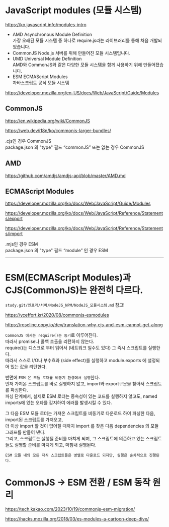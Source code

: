 # JavaScript modules (모듈 시스템)

https://ko.javascript.info/modules-intro

- AMD
  Asynchronous Module Definition  
  가장 오래된 모듈 시스템 중 하나로 require.js라는 라이브러리를 통해 처음 개발되었습니다.
- CommonJS
  Node.js 서버를 위해 만들어진 모듈 시스템입니다.
- UMD
  Universal Module Definition  
  AMD와 CommonJS와 같은 다양한 모듈 시스템을 함께 사용하기 위해 만들어졌습니다.
- ESM
  ECMAScript Modules  
  자바스크립트 공식 모듈 시스템

https://developer.mozilla.org/en-US/docs/Web/JavaScript/Guide/Modules

## CommonJS

https://en.wikipedia.org/wiki/CommonJS

https://web.dev/i18n/ko/commonjs-larger-bundles/

.cjs인 경우 CommonJS  
package.json 의 "type" 필드 “commonJS” 또는 없는 경우 CommonJS

## AMD

https://github.com/amdjs/amdjs-api/blob/master/AMD.md

## ECMAScript Modules

https://developer.mozilla.org/ko/docs/Web/JavaScript/Guide/Modules

https://developer.mozilla.org/ko/docs/Web/JavaScript/Reference/Statements/export

https://developer.mozilla.org/ko/docs/Web/JavaScript/Reference/Statements/import

.mjs인 경우 ESM  
package.json 의 "type" 필드 “module” 인 경우 ESM

---

# ESM(ECMAScript Modules)과 CJS(CommonJS)는 완전히 다르다.

`study.git/인프라/서버/NodeJS_NPM/NodeJS_모듈시스템.md` 참고!

https://yceffort.kr/2020/08/commonjs-esmodules

https://roseline.oopy.io/dev/translation-why-cjs-and-esm-cannot-get-along

`CommonJS 에서는 require()는 동기`로 이루어진다.  
따라서 promise나 콜백 호출을 리턴하지 않는다.  
require()는 디스크로 부터 읽어서 (네트워크 일수도 있다) 그 즉시 스크립트를 실행한다.  
따라서 스스로 I/O나 부수효과 (side effect)를 실행하고 module.exports 에 설정되어 있는 값을 리턴한다.

반면에 `ESM 은 모듈 로더를 비동기 환경에서 실행`한다.  
먼저 가져온 스크립트를 바로 실행하지 않고, import와 export구문을 찾아서 스크립트를 파싱한다.  
파싱 단계에서, 실제로 ESM 로더는 종속성이 있는 코드를 실행하지 않고도, named imports에 있는 오타를 감지하여 에러를 발생시킬 수 있다.

그 다음 ESM 모듈 로더는 가져온 스크립트를 비동기로 다운로드 하여 파싱한 다음,  
import된 스크립트를 가져오고,  
더 이상 import 할 것이 없어질 때까지 import 를 찾은 다음 dependencies 의 모듈 그래프를 만들어 낸다.  
그리고, 스크립트는 실행될 준비를 마치게 되며, 그 스크립트에 의존하고 있는 스크립트들도 실행할 준비를 마치게 되고, 마침내 실행된다.

`ESM 모듈 내의 모든 자식 스크립트들은 병렬로 다운로드 되지만, 실행은 순차적으로 진행된다.`

# CommonJS -> ESM 전환 / ESM 동작 원리

https://tech.kakao.com/2023/10/19/commonjs-esm-migration/

https://hacks.mozilla.org/2018/03/es-modules-a-cartoon-deep-dive/
